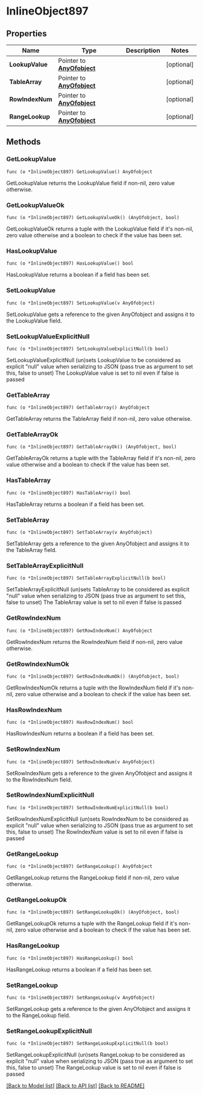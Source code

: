 # InlineObject897

## Properties

Name | Type | Description | Notes
------------ | ------------- | ------------- | -------------
**LookupValue** | Pointer to [**AnyOfobject**](anyOf&lt;object&gt;.md) |  | [optional] 
**TableArray** | Pointer to [**AnyOfobject**](anyOf&lt;object&gt;.md) |  | [optional] 
**RowIndexNum** | Pointer to [**AnyOfobject**](anyOf&lt;object&gt;.md) |  | [optional] 
**RangeLookup** | Pointer to [**AnyOfobject**](anyOf&lt;object&gt;.md) |  | [optional] 

## Methods

### GetLookupValue

`func (o *InlineObject897) GetLookupValue() AnyOfobject`

GetLookupValue returns the LookupValue field if non-nil, zero value otherwise.

### GetLookupValueOk

`func (o *InlineObject897) GetLookupValueOk() (AnyOfobject, bool)`

GetLookupValueOk returns a tuple with the LookupValue field if it's non-nil, zero value otherwise
and a boolean to check if the value has been set.

### HasLookupValue

`func (o *InlineObject897) HasLookupValue() bool`

HasLookupValue returns a boolean if a field has been set.

### SetLookupValue

`func (o *InlineObject897) SetLookupValue(v AnyOfobject)`

SetLookupValue gets a reference to the given AnyOfobject and assigns it to the LookupValue field.

### SetLookupValueExplicitNull

`func (o *InlineObject897) SetLookupValueExplicitNull(b bool)`

SetLookupValueExplicitNull (un)sets LookupValue to be considered as explicit "null" value
when serializing to JSON (pass true as argument to set this, false to unset)
The LookupValue value is set to nil even if false is passed
### GetTableArray

`func (o *InlineObject897) GetTableArray() AnyOfobject`

GetTableArray returns the TableArray field if non-nil, zero value otherwise.

### GetTableArrayOk

`func (o *InlineObject897) GetTableArrayOk() (AnyOfobject, bool)`

GetTableArrayOk returns a tuple with the TableArray field if it's non-nil, zero value otherwise
and a boolean to check if the value has been set.

### HasTableArray

`func (o *InlineObject897) HasTableArray() bool`

HasTableArray returns a boolean if a field has been set.

### SetTableArray

`func (o *InlineObject897) SetTableArray(v AnyOfobject)`

SetTableArray gets a reference to the given AnyOfobject and assigns it to the TableArray field.

### SetTableArrayExplicitNull

`func (o *InlineObject897) SetTableArrayExplicitNull(b bool)`

SetTableArrayExplicitNull (un)sets TableArray to be considered as explicit "null" value
when serializing to JSON (pass true as argument to set this, false to unset)
The TableArray value is set to nil even if false is passed
### GetRowIndexNum

`func (o *InlineObject897) GetRowIndexNum() AnyOfobject`

GetRowIndexNum returns the RowIndexNum field if non-nil, zero value otherwise.

### GetRowIndexNumOk

`func (o *InlineObject897) GetRowIndexNumOk() (AnyOfobject, bool)`

GetRowIndexNumOk returns a tuple with the RowIndexNum field if it's non-nil, zero value otherwise
and a boolean to check if the value has been set.

### HasRowIndexNum

`func (o *InlineObject897) HasRowIndexNum() bool`

HasRowIndexNum returns a boolean if a field has been set.

### SetRowIndexNum

`func (o *InlineObject897) SetRowIndexNum(v AnyOfobject)`

SetRowIndexNum gets a reference to the given AnyOfobject and assigns it to the RowIndexNum field.

### SetRowIndexNumExplicitNull

`func (o *InlineObject897) SetRowIndexNumExplicitNull(b bool)`

SetRowIndexNumExplicitNull (un)sets RowIndexNum to be considered as explicit "null" value
when serializing to JSON (pass true as argument to set this, false to unset)
The RowIndexNum value is set to nil even if false is passed
### GetRangeLookup

`func (o *InlineObject897) GetRangeLookup() AnyOfobject`

GetRangeLookup returns the RangeLookup field if non-nil, zero value otherwise.

### GetRangeLookupOk

`func (o *InlineObject897) GetRangeLookupOk() (AnyOfobject, bool)`

GetRangeLookupOk returns a tuple with the RangeLookup field if it's non-nil, zero value otherwise
and a boolean to check if the value has been set.

### HasRangeLookup

`func (o *InlineObject897) HasRangeLookup() bool`

HasRangeLookup returns a boolean if a field has been set.

### SetRangeLookup

`func (o *InlineObject897) SetRangeLookup(v AnyOfobject)`

SetRangeLookup gets a reference to the given AnyOfobject and assigns it to the RangeLookup field.

### SetRangeLookupExplicitNull

`func (o *InlineObject897) SetRangeLookupExplicitNull(b bool)`

SetRangeLookupExplicitNull (un)sets RangeLookup to be considered as explicit "null" value
when serializing to JSON (pass true as argument to set this, false to unset)
The RangeLookup value is set to nil even if false is passed

[[Back to Model list]](../README.md#documentation-for-models) [[Back to API list]](../README.md#documentation-for-api-endpoints) [[Back to README]](../README.md)


